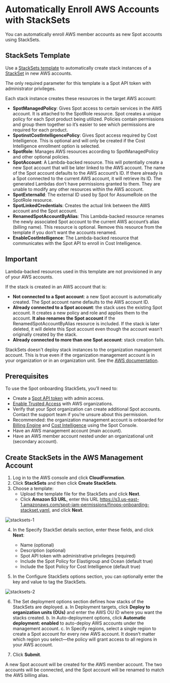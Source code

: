 # Automatically Enroll AWS Accounts with StackSets 

You can automatically enroll AWS member accounts as new Spot accounts using StackSets. 

## StackSets Template 

Use a [StackSets template](https://s3.us-east-1.amazonaws.com/spot-iam-permissions/finops-onboarding-stackset.yaml) to automatically create stack instances of a [StackSet](https://docs.aws.amazon.com/AWSCloudFormation/latest/UserGuide/what-is-cfnstacksets.html) in new AWS accounts. 

The only required parameter for this template is a Spot API token with administrator privileges. 

Each stack instance creates these resources in the target AWS account: 

* **SpotManagedPolicy**: Gives Spot access to certain services in the AWS account. It is attached to the SpotRole resource. Spot creates a unique policy for each Spot product being utilized. Policies contain permissions and group them together so it’s easier to see which permissions are required for each product. 
* **SpotinstCostIntelligencePolicy**: Gives Spot access required by Cost Intelligence. This is optional and will only be created if the Cost Intelligence enrollment option is selected. 
* **SpotRole**: Manages AWS resources according to SpotManagedPolicy and other optional policies. 
* **SpotAccount**: A Lambda-backed resource. This will potentially create a new Spot account that will be later linked to the AWS account. The name of the Spot account defaults to the AWS account’s ID. If there already is a Spot connected to the current AWS account, it will retrieve its ID. 
The generated Lambdas don’t have permissions granted to them. They are unable to modify any other resources within the AWS account. 
* **SpotExternalId**: The external ID used by Spot for AssumeRole on the SpotRole resource. 
* **SpotLinkedCredentials**: Creates the actual link between the AWS account and the Spot account. 
* **RenamedSpotAccountByAlias**: This Lambda-backed resource renames the newly associated Spot account to the current AWS account’s alias (billing name). This resource is optional. Remove this resource from the template if you don’t want the accounts renamed. 
* **EnableCostIntelligence**: The Lambda-backed resource that communicates with the Spot API to enroll in Cost Intelligence. 

## Important 

Lambda-backed resources used in this template are not provisioned in any of your AWS accounts. 

If the stack is created in an AWS account that is: 

* **Not connected to a Spot account**: a new Spot account is automatically created. The Spot account name defaults to the AWS account ID. 
* **Already connected to a Spot account**: the stack uses the existing Spot account. It creates a new policy and role and applies them to the account. **It also renames the Spot account** if the RenamedSpotAccountByAlias resource is included. If the stack is later deleted, it will delete this Spot account even though the account wasn’t originally created by the stack. 
* **Already connected to more than one Spot account**: stack creation fails. 

StackSets doesn't deploy stack instances to the organization management account. This is true even if the organization management account is in your organization or in an organization unit. See the [AWS documentation](https://docs.aws.amazon.com/AWSCloudFormation/latest/APIReference/API_DeploymentTargets.html). 

## Prerequisites 

To use the Spot onboarding StackSets, you’ll need to: 

* Create a [Spot API token](administration/api/create-api-token) with admin access. 
* [Enable Trusted Access](https://docs.aws.amazon.com/AWSCloudFormation/latest/UserGuide/stacksets-orgs-activate-trusted-access.html) with AWS organizations. 
* Verify that your Spot organization can create additional Spot accounts. Contact the support team if you’re unsure about this permission. 
* Recommended: the organization management account is onboarded for [Billing Engine](billing-engine/get-started/connect-aws) and [Cost Intelligence](cost-intelligence/get-started/connect-aws) using the Spot Console. 
* Have an AWS management account (main account). 
* Have an AWS member account nested under an organizational unit (secondary account). 

## Create StackSets in the AWS Management Account 

1. Log in to the AWS console and click **CloudFormation**. 
2. Click **StackSets** and then click **Create StackSets**. 
3. Choose a template: 
    * Upload the template file for the StackSets and click **Next**. 
    * Click **Amazon S3 URL**, enter this URL https://s3.us-east-1.amazonaws.com/spot-iam-permissions/finops-onboarding-stackset.yaml, and click **Next**.

![stacksets-1](https://github.com/spotinst/help/assets/106514736/ca14fbad-eb28-48b4-b58b-51344092fce1)

4. In the Specify StackSet details section, enter these fields, and click **Next**: 
    * Name (optional) 
    * Description (optional) 
    * Spot API token with administrative privileges (required) 
    * Include the Spot Policy for Elastigroup and Ocean (default true)
    * Include the Spot Policy for Cost Intelligence (default true)
    
5. In the Configure StackSets options section, you can optionally enter the key and value to tag the StackSets. 

![stacksets-2](https://github.com/spotinst/help/assets/106514736/ce471c00-488c-4b49-a728-c4c1c1c71cc2)
 
6. The Set deployment options section defines how stacks of the StackSets are deployed. 
         a. In Deployment targets, click **Deploy to organization units (OUs)** and enter the AWS OU ID where you want the stacks created.
         b. In Auto-deployment options, click **Automatic deployment: enabled** to auto-deploy AWS accounts under the management account. 
         c. In Specify regions, select a single region to create a Spot account for every new AWS account. It doesn’t matter which region you select—the policy will grant access to all regions in your AWS account. 

8. Click **Submit**. 

A new Spot account will be created for the AWS member account. The two accounts will be connected, and the Spot account will be renamed to match the AWS billing alias. 
